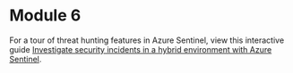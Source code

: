 # Module 6

For a tour of threat hunting features in Azure Sentinel, view this interactive guide [Investigate security incidents in a hybrid environment with Azure Sentinel](https://mslearn.cloudguides.com/en-us/guides/Investigate%20security%20incidents%20in%20a%20hybrid%20environment%20with%20Azure%20Sentinel).